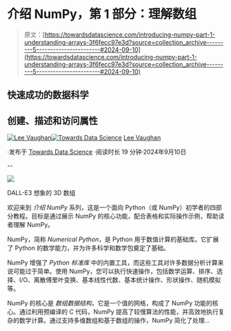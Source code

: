 # 介绍 NumPy，第 1 部分：理解数组

> 原文：[https://towardsdatascience.com/introducing-numpy-part-1-understanding-arrays-3f6fecc97e3d?source=collection_archive---------5-----------------------#2024-09-10](https://towardsdatascience.com/introducing-numpy-part-1-understanding-arrays-3f6fecc97e3d?source=collection_archive---------5-----------------------#2024-09-10)

## 快速成功的数据科学

## 创建、描述和访问属性

[](https://medium.com/@lee_vaughan?source=post_page---byline--3f6fecc97e3d--------------------------------)[![Lee Vaughan](../Images/9f6b90bb76102f438ab0b9a4a62ffa3f.png)](https://medium.com/@lee_vaughan?source=post_page---byline--3f6fecc97e3d--------------------------------)[](https://towardsdatascience.com/?source=post_page---byline--3f6fecc97e3d--------------------------------)[![Towards Data Science](../Images/a6ff2676ffcc0c7aad8aaf1d79379785.png)](https://towardsdatascience.com/?source=post_page---byline--3f6fecc97e3d--------------------------------) [Lee Vaughan](https://medium.com/@lee_vaughan?source=post_page---byline--3f6fecc97e3d--------------------------------)

·发布于 [Towards Data Science](https://towardsdatascience.com/?source=post_page---byline--3f6fecc97e3d--------------------------------) ·阅读时长 19 分钟·2024年9月10日

--

![](../Images/f0e8c61e5a658a187f8cf8202e38fbc0.png)

DALL-E3 想象的 3D 数组

欢迎来到 *介绍 NumPy* 系列，这是一个面向 Python（或 NumPy）初学者的四部分教程。目标是通过展示 NumPy 的核心功能，配合表格和实际操作示例，帮助读者理解 NumPy。

NumPy，简称 *Numerical Python*，是 Python 用于数值计算的基础库。它扩展了 Python 的数学能力，并为许多科学和数学包奠定了基础。

NumPy 增强了 *Python 标准库* 中的内置工具，而这些工具对许多数据分析计算来说可能过于简单。使用 NumPy，您可以执行快速操作，包括数学运算、排序、选择、I/O、离散傅里叶变换、基本线性代数、基本统计操作、形状操作、随机模拟等。

NumPy 的核心是 *数组数据结构*，它是一个值的网格，构成了 NumPy 功能的核心。通过利用预编译的 C 代码，NumPy 提高了较慢算法的性能，并高效地执行复杂的数学计算。通过支持多维数组和基于数组的操作，NumPy 简化了处理…
